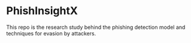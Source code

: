 # PhishInsightX
This repo is the research study behind the phishing detection model and techniques for evasion by attackers.
